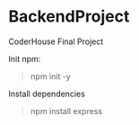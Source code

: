 # BackendProject
CoderHouse Final Project

Init npm:
> npm init -y

Install dependencies
> npm install express
